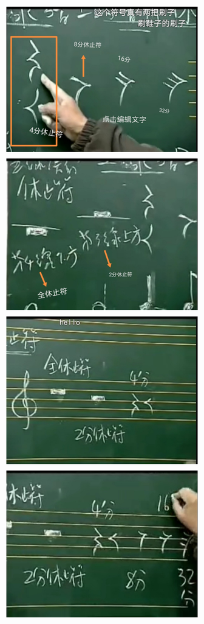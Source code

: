 
![Screenshot_20211031_103622.jpg](../_resources/Screenshot_20211031_103622.jpg)


![Screenshot_20211031_104117.jpg](../_resources/Screenshot_20211031_104117.jpg)


![Screenshot_20211031_104615.jpg](../_resources/Screenshot_20211031_104615.jpg)



![Screenshot_20211031_104520.jpg](../_resources/Screenshot_20211031_104520.jpg)
